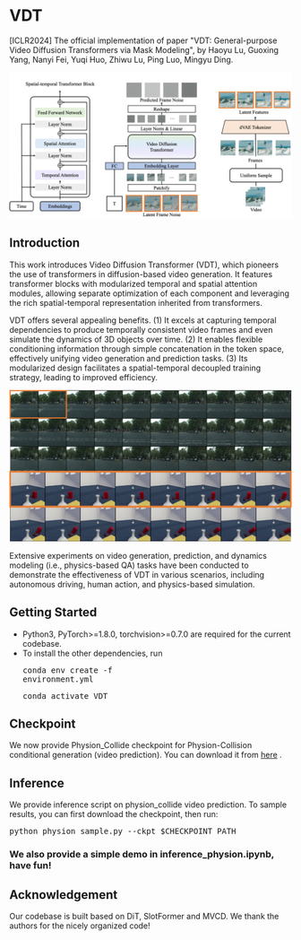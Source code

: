 # VDT
[ICLR2024] The official implementation of paper "VDT: General-purpose Video Diffusion Transformers via Mask Modeling", by Haoyu Lu, Guoxing Yang, Nanyi Fei, Yuqi Huo, Zhiwu Lu, Ping Luo, Mingyu Ding.

<img src="VDT.png" width="700">

## Introduction
This work introduces Video Diffusion Transformer (VDT), which pioneers the use of transformers in diffusion-based video generation.
It features transformer blocks with modularized temporal and spatial attention modules, allowing separate optimization of each component and leveraging the rich spatial-temporal representation inherited from transformers.

VDT offers several appealing benefits.
(1) It excels at capturing temporal dependencies to produce temporally consistent video frames and even simulate the dynamics of 3D objects over time.
(2) It enables flexible conditioning information through simple concatenation in the token space, effectively unifying video generation and prediction tasks.
(3) Its modularized design facilitates a spatial-temporal decoupled training strategy, leading to improved efficiency. 

<img src="example.png" width="700">

Extensive experiments on video generation, prediction, and dynamics modeling (i.e., physics-based QA) tasks have been conducted to demonstrate the effectiveness of VDT in various scenarios, including autonomous driving, human action, and physics-based simulation.

## Getting Started

- Python3, PyTorch>=1.8.0, torchvision>=0.7.0 are required for the current codebase.
- To install the other dependencies, run
<pre/>conda env create -f environment.yml</pre> 
<pre/>conda activate VDT</pre> 

## Checkpoint
We now provide Physion_Collide checkpoint for Physion-Collision conditional generation (video prediction). You can download it from <a href="https://drive.google.com/file/d/108XteBW8omQhGOqwkS4Rnd1YfzOxN3YL/view?usp=sharing">here</a> .


## Inference
We provide inference script on physion_collide video prediction. To sample results, you can first download the checkpoint, then run:

<pre/>python physion_sample.py --ckpt $CHECKPOINT_PATH </pre> 


### We also provide a simple demo in inference_physion.ipynb, have fun!


## Acknowledgement
Our codebase is built based on DiT, SlotFormer and MVCD. We thank the authors for the nicely organized code!
